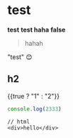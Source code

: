 # test

<b class="kw">test</b>
<b class="kw">test haha</b>
<b class="hide">false</b>

> hahah

"test" 😊

## h2

{{true ? "1" : "2"}}

```js
console.log(2333)
```

```sandbox
// html
<div>hello</div>
```

